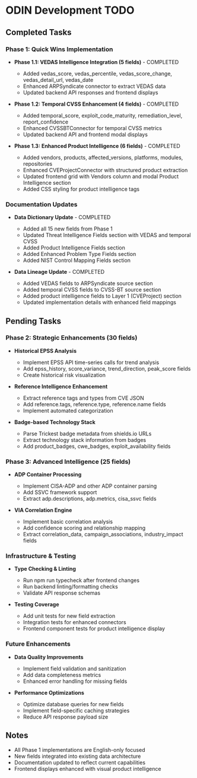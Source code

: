 # ODIN Development TODO

## Completed Tasks

### Phase 1: Quick Wins Implementation
- **Phase 1.1: VEDAS Intelligence Integration (5 fields)** - COMPLETED
  - Added vedas_score, vedas_percentile, vedas_score_change, vedas_detail_url, vedas_date
  - Enhanced ARPSyndicate connector to extract VEDAS data
  - Updated backend API responses and frontend displays

- **Phase 1.2: Temporal CVSS Enhancement (4 fields)** - COMPLETED
  - Added temporal_score, exploit_code_maturity, remediation_level, report_confidence
  - Enhanced CVSSBTConnector for temporal CVSS metrics
  - Updated backend API and frontend modal displays

- **Phase 1.3: Enhanced Product Intelligence (6 fields)** - COMPLETED
  - Added vendors, products, affected_versions, platforms, modules, repositories
  - Enhanced CVEProjectConnector with structured product extraction
  - Updated frontend grid with Vendors column and modal Product Intelligence section
  - Added CSS styling for product intelligence tags

### Documentation Updates
- **Data Dictionary Update** - COMPLETED
  - Added all 15 new fields from Phase 1
  - Updated Threat Intelligence Fields section with VEDAS and temporal CVSS
  - Added Product Intelligence Fields section
  - Added Enhanced Problem Type Fields section
  - Added NIST Control Mapping Fields section

- **Data Lineage Update** - COMPLETED
  - Added VEDAS fields to ARPSyndicate source section
  - Added temporal CVSS fields to CVSS-BT source section
  - Added product intelligence fields to Layer 1 (CVEProject) section
  - Updated implementation details with enhanced field mappings

## Pending Tasks

### Phase 2: Strategic Enhancements (30 fields)
- **Historical EPSS Analysis** 
  - Implement EPSS API time-series calls for trend analysis
  - Add epss_history, score_variance, trend_direction, peak_score fields
  - Create historical risk visualization

- **Reference Intelligence Enhancement**
  - Extract reference tags and types from CVE JSON
  - Add reference.tags, reference.type, reference.name fields
  - Implement automated categorization

- **Badge-based Technology Stack**
  - Parse Trickest badge metadata from shields.io URLs
  - Extract technology stack information from badges
  - Add product_badges, cwe_badges, exploit_availability fields

### Phase 3: Advanced Intelligence (25 fields)
- **ADP Container Processing**
  - Implement CISA-ADP and other ADP container parsing
  - Add SSVC framework support
  - Extract adp.descriptions, adp.metrics, cisa_ssvc fields

- **VIA Correlation Engine**
  - Implement basic correlation analysis
  - Add confidence scoring and relationship mapping
  - Extract correlation_data, campaign_associations, industry_impact fields

### Infrastructure & Testing
- **Type Checking & Linting**
  - Run npm run typecheck after frontend changes
  - Run backend linting/formatting checks
  - Validate API response schemas

- **Testing Coverage**
  - Add unit tests for new field extraction
  - Integration tests for enhanced connectors
  - Frontend component tests for product intelligence display

### Future Enhancements
- **Data Quality Improvements**
  - Implement field validation and sanitization
  - Add data completeness metrics
  - Enhanced error handling for missing fields

- **Performance Optimizations**
  - Optimize database queries for new fields
  - Implement field-specific caching strategies
  - Reduce API response payload size

## Notes
- All Phase 1 implementations are English-only focused
- New fields integrated into existing data architecture
- Documentation updated to reflect current capabilities
- Frontend displays enhanced with visual product intelligence